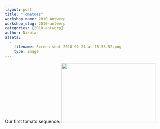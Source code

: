 ```yaml
---
layout: post
title: "Tomatoes"
workshop_name: 2010 Antwerp
workshop_slug: 2010-antwerp
categories: [2010-antwerp]
author: Nikolas 
assets:
  -
    filename: Screen-shot-2010-02-24-at-15.55.52.png
    type: image
---
```

Our first tomato sequence:
<a href="http://workshops.nodebox.net/2010-2/wp-content/uploads/2010/02/Screen-shot-2010-02-24-at-15.55.52.png"><img src="http://workshops.nodebox.net/2010-2/wp-content/uploads/2010/02/Screen-shot-2010-02-24-at-15.55.52-300x192.png" alt="" width="300" height="192" /></a>

